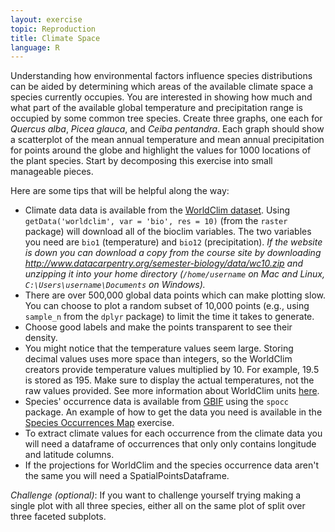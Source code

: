 ```yaml
---
layout: exercise
topic: Reproduction
title: Climate Space
language: R
---
```


Understanding how environmental factors influence species distributions can be aided by determining which areas of the available climate space a species currently occupies. You are interested in showing how much and what part of the available global temperature and precipitation range is occupied by some common tree species. Create three graphs, one each for *Quercus alba*, *Picea glauca*, and *Ceiba pentandra*. Each graph should show a scatterplot of the mean annual temperature and mean annual precipitation for points around the globe and highlight the values for 1000 locations of the plant species. Start by decomposing this exercise into small manageable pieces.

Here are some tips that will be helpful along the way:

* Climate data data is available from the [WorldClim
  dataset](http://worldclim.org/version2). Using `getData('worldclim', var =
  'bio', res = 10)` (from the `raster` package) will download all of the bioclim
  variables. The two variables you need are `bio1` (temperature) and `bio12`
  (precipitation). *If the website is down you can download a copy from the course
  site by downloading <http://www.datacarpentry.org/semester-biology/data/wc10.zip>
  and unzipping it into your home directory (`/home/username` on Mac and Linux,
  `C:\Users\username\Documents` on Windows).*
* There are over 500,000 global data points which can make plotting slow. You
  can choose to plot a random subset of 10,000 points (e.g., using `sample_n`
  from the `dplyr` package) to limit the time it takes to generate.
* Choose good labels and make the points transparent to see their density.
* You might notice that the temperature values seem large. Storing decimal
  values uses more space than integers, so the WorldClim creators provide
  temperature values multiplied by 10. For example, 19.5 is stored as 195. Make
  sure to display the actual temperatures, not the raw values provided. See more
  information about WorldClim units [here](http://www.worldclim.org/formats1).
*  Species' occurrence data is available from [GBIF](https://www.gbif.org/)
   using the `spocc` package. An example of how to get the data you need is
   available in the
   [Species Occurrences Map](http://datacarpentry.org/semester-biology/exercises/Spatial-data-map-R/)
   exercise.
*  To extract climate values for each occurrence from the climate data you will
   need a dataframe of occurrences that only only contains longitude and
   latitude columns.
*  If the projections for WorldClim and the species occurrence data aren't the
   same you will need a SpatialPointsDataframe.

*Challenge (optional)*: If you want to challenge yourself trying making a single
plot with all three species, either all on the same plot of split over three
faceted subplots.
